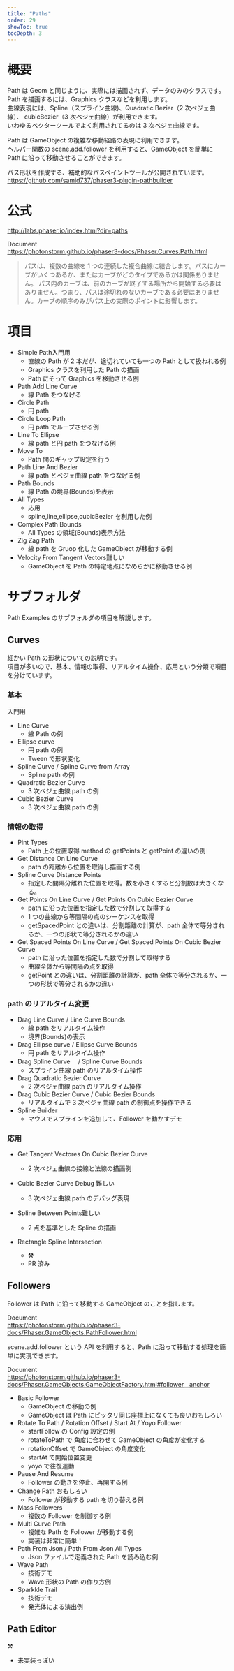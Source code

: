 ```yaml
---
title: "Paths"
order: 29
showToc: true
tocDepth: 3
---
```


# 概要

Path は Geom と同じように、実際には描画されず、データのみのクラスです。  
Path を描画するには、Graphics クラスなどを利用します。  
曲線表現には、Spline（スプライン曲線)、Quadratic Bezier（2 次ベジェ曲線）、 cubicBezier（3 次ベジェ曲線）が利用できます。  
いわゆるベクターツールでよく利用されてるのは 3 次ベジェ曲線です。

Path は GameObject の複雑な移動経路の表現に利用できます。  
ヘルパー関数の scene.add.follower を利用すると、GameObject を簡単に Path に沿って移動させることができます。

パス形状を作成する、補助的なパスペイントツールが公開されています。  
https://github.com/samid737/phaser3-plugin-pathbuilder

# 公式

http://labs.phaser.io/index.html?dir=paths

Document  
https://photonstorm.github.io/phaser3-docs/Phaser.Curves.Path.html

> パスは、複数の曲線を 1 つの連続した複合曲線に結合します。パスにカーブがいくつあるか、またはカーブがどのタイプであるかは関係ありません。
> パス内のカーブは、前のカーブが終了する場所から開始する必要はありません。つまり、パスは途切れのないカーブである必要はありません。カーブの順序のみがパス上の実際のポイントに影響します。

# 項目

- Simple Path<Badge color="lightgreen">入門用</Badge>
  - 直線の Path が 2 本だが、途切れていても一つの Path として扱われる例
  - Graphics クラスを利用した Path の描画
  - Path にそって Graphics を移動させる例
- Path Add Line Curve
  - 線 Path をつなげる
- Circle Path
  - 円 path
- Circle Loop Path
  - 円 path でループさせる例
- Line To Ellipse
  - 線 path と円 path をつなげる例
- Move To
  - Path 間のギャップ設定を行う
- Path Line And Bezier
  - 線 path とベジェ曲線 path をつなげる例
- Path Bounds
  - 線 Path の境界(Bounds)を表示
- All Types
  - 応用
  - spline,line,ellipse,cubicBezier を利用した例
- Complex Path Bounds
  - All Types の領域(Bounds)表示方法
- Zig Zag Path
  - 線 path を Gruop 化した GameObject が移動する例
- Velocity From Tangent Vectors<Badge color="red">難しい</Badge>
  - GameObject を Path の特定地点になめらかに移動させる例

# サブフォルダ

Path Examples のサブフォルダの項目を解説します。

## Curves

細かい Path の形状についての説明です。  
項目が多いので、基本、情報の取得、リアルタイム操作、応用という分類で項目を分けています。

### 基本

<Badge color="lightgreen">入門用</Badge>

- Line Curve
  - 線 Path の例
- Ellipse curve
  - 円 path の例
  - Tween で形状変化
- Spline Curve / Spline Curve from Array
  - Spline path の例
- Quadratic Bezier Curve
  - 3 次ベジェ曲線 path の例
- Cubic Bezier Curve
  - 3 次ベジェ曲線 path の例

### 情報の取得

- Pint Types
  - Path 上の位置取得 method の getPoints と getPoint の違いの例
- Get Distance On Line Curve
  - path の距離から位置を取得し描画する例
- Spline Curve Distance Points
  - 指定した間隔分離れた位置を取得。数を小さくすると分割数は大きくなる。
- Get Points On Line Curve / Get Points On Cubic Bezier Curve
  - path に沿った位置を指定した数で分割して取得する
  - 1 つの曲線から等間隔の点のシーケンスを取得
  - getSpacedPoint との違いは、分割距離の計算が、path 全体で等分されるか、一つの形状で等分されるかの違い
- Get Spaced Points On Line Curve / Get Spaced Points On Cubic Bezier Curve
  - path に沿った位置を指定した数で分割して取得する
  - 曲線全体から等間隔の点を取得
  - getPoint との違いは、分割距離の計算が、path 全体で等分されるか、一つの形状で等分されるかの違い

### path のリアルタイム変更

- Drag Line Curve / Line Curve Bounds
  - 線 path をリアルタイム操作
  - 境界(Bounds)の表示
- Drag Ellipse curve / Ellipse Curve Bounds
  - 円 path をリアルタイム操作
- Drag Spline Curve 　/ Spline Curve Bounds
  - スプライン曲線 path のリアルタイム操作
- Drag Quadratic Bezier Curve
  - 2 次ベジェ曲線 path のリアルタイム操作
- Drag Cubic Bezier Curve / Cubic Bezier Bounds
  - リアルタイムで 3 次ベジェ曲線 path の制御点を操作できる
- Spline Builder
  - マウスでスプラインを追加して、Follower を動かすデモ

### 応用

- Get Tangent Vectores On Cubic Bezier Curve

  - 2 次ベジェ曲線の接線と法線の描画例

- Cubic Bezier Curve Debug <Badge color="red">難しい</Badge>

  - 3 次ベジェ曲線 path のデバッグ表現

- Spline Between Points<Badge color="red">難しい</Badge>

  - 2 点を基準とした Spline の描画

- Rectangle Spline Intersection
  - :hammer_and_pick:
  - PR 済み

## Followers

Follower は Path に沿って移動する GameObject のことを指します。

Document  
https://photonstorm.github.io/phaser3-docs/Phaser.GameObjects.PathFollower.html

scene.add.follower という API を利用すると、Path に沿って移動する処理を簡単に実現できます。

Document  
https://photonstorm.github.io/phaser3-docs/Phaser.GameObjects.GameObjectFactory.html#follower__anchor

- Basic Follower
  - GameObject の移動の例
  - GameObject は Path にピッタリ同じ座標上になくても良い<Badge color="blue">おもしろい</Badge>
- Rotate To Path / Rotation Offset / Start At / Yoyo Follower
  - startFollow の Config 設定の例
  - rotateToPath で 角度に合わせて GameObject の角度が変化する
  - rotationOffset で GameObject の角度変化
  - startAt で開始位置変更
  - yoyo で往復運動
- Pause And Resume
  - Follower の動きを停止、再開する例
- Change Path <Badge color="blue">おもしろい</Badge>
  - Follower が移動する path を切り替える例
- Mass Followers
  - 複数の Follower を制御する例
- Multi Curve Path
  - 複雑な Path を Follower が移動する例
  - 実装は非常に簡単！
- Path From Json / Path From Json All Types
  - Json ファイルで定義された Path を読み込む例
- Wave Path
  - 技術デモ
  - Wave 形状の Path の作り方例
- Sparkkle Trail
  - 技術デモ
  - 発光体による演出例

## Path Editor

:hammer_and_pick:

- 未実装っぽい
